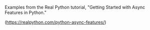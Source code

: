 Examples from the Real Python tutorial, "Getting Started with Async Features in Python."

(https://realpython.com/python-async-features/)
